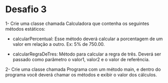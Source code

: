 # Desafio 3

1- Crie uma classe chamada Calculadora que contenha os seguintes métodos estáticos:

 - calcularPercentual: Esse método deverá calcular a porcentagem de um valor em relação a outro. Ex: 5%
de 750.00.

 - calcularRegraDeTres: Método para calcular a regra de três. Deverá ser passado como parâmetro o valor1,
valor2 e o valor de referência.

2- Crie uma classe chamada Programa com um método main, e dentro do programa você deverá chamar os
métodos e exibir o valor dos cálculos.
